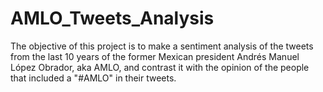 # AMLO_Tweets_Analysis
 The objective of this project is to make a sentiment analysis of the tweets from the last 10 years of the former Mexican president Andrés Manuel López Obrador, aka AMLO, and contrast it with the opinion of the people that included a "#AMLO" in their tweets. 

